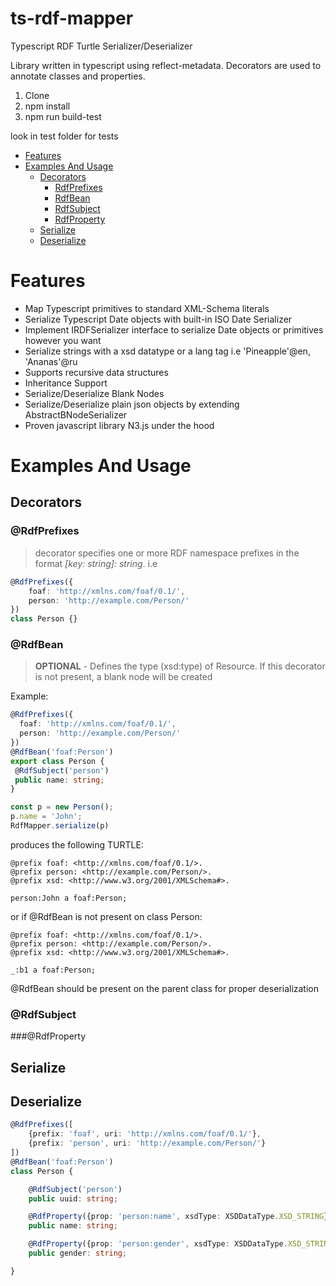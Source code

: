 # ts-rdf-mapper

Typescript RDF Turtle Serializer/Deserializer

Library written in typescript using reflect-metadata. Decorators are used to annotate classes and properties.

1. Clone
2. npm install
3. npm run build-test

look in test folder for tests

- [Features](#features)
- [Examples And Usage](#examples-and-usage)
    * [Decorators](#decorators)
        + [RdfPrefixes](#@rdfprefixes)
        + [RdfBean](#@rdfbean)
        + [RdfSubject](#@rdfsubject)
        + [RdfProperty](#@rdfproperty)
    * [Serialize](#serialize)
    * [Deserialize](#deserialize)


# Features

* Map Typescript primitives to standard XML-Schema literals
* Serialize Typescript Date objects with built-in ISO Date Serializer
* Implement IRDFSerializer interface to serialize Date objects or primitives however you want
* Serialize strings with a xsd datatype or a lang tag i.e 'Pineapple'@en, 'Ananas'@ru
* Supports recursive data structures
* Inheritance Support
* Serialize/Deserialize Blank Nodes
* Serialize/Deserialize plain json objects by extending AbstractBNodeSerializer
* Proven javascript library N3.js under the hood

# Examples And Usage
## Decorators
### @RdfPrefixes
> decorator specifies one or more RDF namespace prefixes in the format *[key: string]: string*. i.e 

```ts
@RdfPrefixes({
    foaf: 'http://xmlns.com/foaf/0.1/',
    person: 'http://example.com/Person/'
})
class Person {}
```
### @RdfBean
> **OPTIONAL** - Defines the type (xsd:type) of Resource. If this decorator is not present, a blank node will be created

Example:

```ts
@RdfPrefixes({
  foaf: 'http://xmlns.com/foaf/0.1/',
  person: 'http://example.com/Person/'
})
@RdfBean('foaf:Person')
export class Person {
 @RdfSubject('person')
 public name: string;
}

const p = new Person();
p.name = 'John';
RdfMapper.serialize(p)
```
produces the following TURTLE:
```
@prefix foaf: <http://xmlns.com/foaf/0.1/>.
@prefix person: <http://example.com/Person/>.
@prefix xsd: <http://www.w3.org/2001/XMLSchema#>.

person:John a foaf:Person;
```

or if @RdfBean is not present on class Person:

```
@prefix foaf: <http://xmlns.com/foaf/0.1/>.
@prefix person: <http://example.com/Person/>.
@prefix xsd: <http://www.w3.org/2001/XMLSchema#>.

_:b1 a foaf:Person;
```

@RdfBean should be present on the parent class for proper deserialization

### @RdfSubject
###@RdfProperty

## Serialize

## Deserialize


```ts
@RdfPrefixes([
    {prefix: 'foaf', uri: 'http://xmlns.com/foaf/0.1/'},
    {prefix: 'person', uri: 'http://example.com/Person/'}
])
@RdfBean('foaf:Person')
class Person {

    @RdfSubject('person')
    public uuid: string;

    @RdfProperty({prop: 'person:name', xsdType: XSDDataType.XSD_STRING})
    public name: string;

    @RdfProperty({prop: 'person:gender', xsdType: XSDDataType.XSD_STRING})
    public gender: string;

}
```
